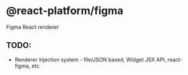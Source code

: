 # @react-platform/figma

Figma React renderer

## TODO:

- Renderer injection system - file/JSON based, Widget JSX API, react-figma, etc
